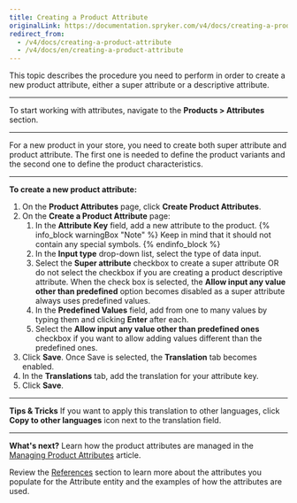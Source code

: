 ```yaml
---
title: Creating a Product Attribute
originalLink: https://documentation.spryker.com/v4/docs/creating-a-product-attribute
redirect_from:
  - /v4/docs/creating-a-product-attribute
  - /v4/docs/en/creating-a-product-attribute
---
```


This topic describes the procedure you need to perform in order to create a new product attribute, either a super attribute or a descriptive attribute.
***
To start working with attributes, navigate to the **Products > Attributes** section.
***
For a new product in your store, you need to create both super attribute and product attribute. The first one is needed to define the product variants and the second one to define the product characteristics.
***
**To create a new product attribute:**
1. On the **Product Attributes** page, click **Create Product Attributes**.
2. On the **Create a Product Attribute** page:
    1. In the **Attribute Key** field, add a new attribute to the product.
    {% info_block warningBox "Note" %}
Keep in mind that it should not contain any special symbols.
{% endinfo_block %}
    2. In the **Input type** drop-down list, select the type of data input.
    3. Select the **Super attribute** checkbox to create a super attribute OR do not select the checkbox if you are creating a product descriptive attribute.
    When the check box is selected, the **Allow input any value other than predefined** option becomes disabled as a super attribute always uses predefined values.
    4. In the **Predefined Values** field, add from one to many values by typing them and clicking **Enter** after each.
    5. Select the **Allow input any value other than predefined ones** checkbox if you want to allow adding  values different than the predefined ones.
3. Click **Save**.
    Once Save is selected, the **Translation** tab becomes enabled.
4. In the **Translations** tab, add the translation for your attribute key.
5. Click **Save**.
***
**Tips & Tricks**
If you want to apply this translation to other languages, click **Copy to other languages** icon next to the translation field.
***
**What's next?**
Learn how the product attributes are managed in the [Managing Product Attributes](/docs/scos/dev/user-guides/202001.0/back-office-user-guide/products/attributes/managing-attributes.html) article. 

Review the [References](/docs/scos/dev/user-guides/202001.0/back-office-user-guide/products/attributes/references/attributes-reference-information.html) section to learn more about the attributes you populate for the Attribute entity and the examples of how the attributes are used. 
